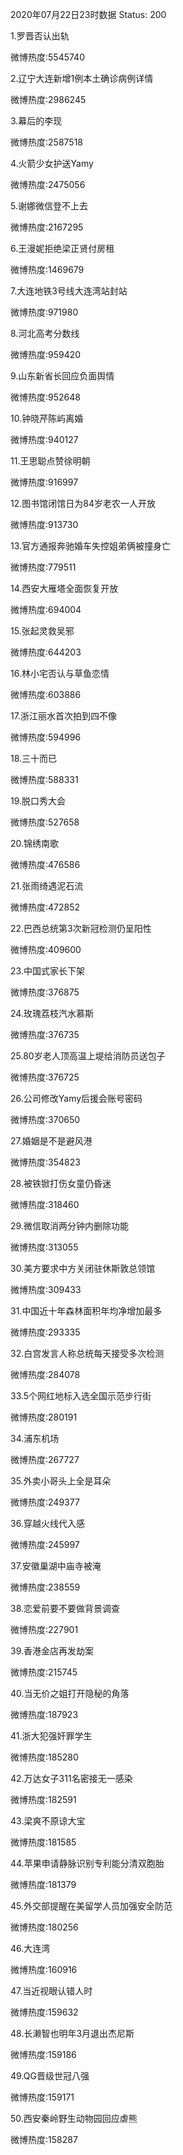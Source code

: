 2020年07月22日23时数据
Status: 200

1.罗晋否认出轨

微博热度:5545740

2.辽宁大连新增1例本土确诊病例详情

微博热度:2986245

3.幕后的李现

微博热度:2587518

4.火箭少女护送Yamy

微博热度:2475056

5.谢娜微信登不上去

微博热度:2167295

6.王漫妮拒绝梁正贤付房租

微博热度:1469679

7.大连地铁3号线大连湾站封站

微博热度:971980

8.河北高考分数线

微博热度:959420

9.山东新省长回应负面舆情

微博热度:952648

10.钟晓芹陈屿离婚

微博热度:940127

11.王思聪点赞徐明朝

微博热度:916997

12.图书馆闭馆日为84岁老农一人开放

微博热度:913730

13.官方通报奔驰婚车失控姐弟俩被撞身亡

微博热度:779511

14.西安大雁塔全面恢复开放

微博热度:694004

15.张起灵救吴邪

微博热度:644203

16.林小宅否认与草鱼恋情

微博热度:603886

17.浙江丽水首次拍到四不像

微博热度:594996

18.三十而已

微博热度:588331

19.脱口秀大会

微博热度:527658

20.锦绣南歌

微博热度:476586

21.张雨绮遇泥石流

微博热度:472852

22.巴西总统第3次新冠检测仍呈阳性

微博热度:409600

23.中国式家长下架

微博热度:376875

24.玫瑰荔枝汽水慕斯

微博热度:376735

25.80岁老人顶高温上堤给消防员送包子

微博热度:376725

26.公司修改Yamy后援会账号密码

微博热度:370650

27.婚姻是不是避风港

微博热度:354823

28.被铁锨打伤女童仍昏迷

微博热度:318460

29.微信取消两分钟内删除功能

微博热度:313055

30.美方要求中方关闭驻休斯敦总领馆

微博热度:309433

31.中国近十年森林面积年均净增加最多

微博热度:293335

32.白宫发言人称总统每天接受多次检测

微博热度:284078

33.5个网红地标入选全国示范步行街

微博热度:280191

34.浦东机场

微博热度:267727

35.外卖小哥头上全是耳朵

微博热度:249377

36.穿越火线代入感

微博热度:245997

37.安徽巢湖中庙寺被淹

微博热度:238559

38.恋爱前要不要做背景调查

微博热度:227901

39.香港金店再发劫案

微博热度:215745

40.当无价之姐打开隐秘的角落

微博热度:187923

41.浙大犯强奸罪学生

微博热度:185280

42.万达女子311名密接无一感染

微博热度:182591

43.梁爽不原谅大宝

微博热度:181585

44.苹果申请静脉识别专利能分清双胞胎

微博热度:181379

45.外交部提醒在美留学人员加强安全防范

微博热度:180256

46.大连湾

微博热度:160916

47.当近视眼认错人时

微博热度:159632

48.长濑智也明年3月退出杰尼斯

微博热度:159186

49.QG晋级世冠八强

微博热度:159171

50.西安秦岭野生动物园回应虐熊

微博热度:158287

